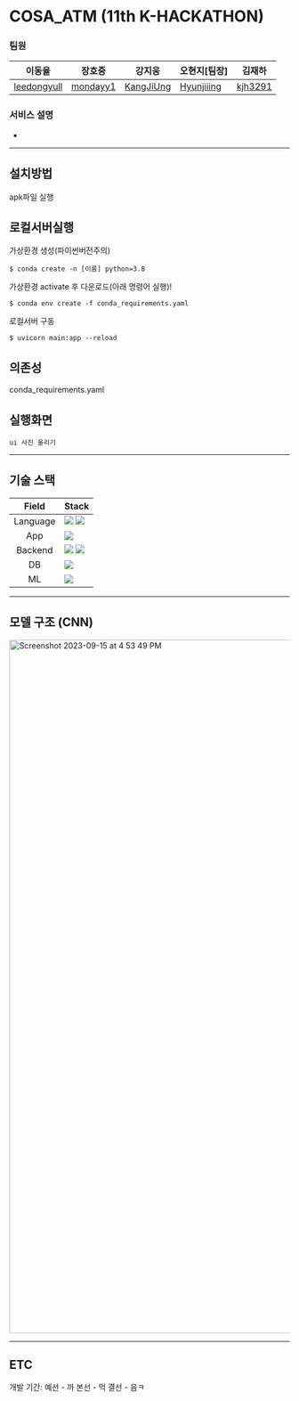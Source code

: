 # COSA_ATM (11th K-HACKATHON)
### 팀원
|이동율|장호중|강지웅|오현지[팀장]|김재하|
|---|---|---|---|---|
| [leedongyull](https://github.com/leedongyull) | [mondayy1](https://github.com/mondayy1)  | [KangJiUng](https://github.com/KangJiUng) | [Hyunjiiing](https://github.com/Hyunjiiing) | [kjh3291](https://github.com/kjh3291)|




### 서비스 설명
* 
-----

## 설치방법
apk파일 실행

## 로컬서버실행
가상환경 생성(파이썬버전주의)
```
$ conda create -n [이름] python=3.8
```

가상환경 activate 후 다운로드(아래 명령어 실행)!
```
$ conda env create -f conda_requirements.yaml
```

로컬서버 구동
```
$ uvicorn main:app --reload
```

## 의존성
conda_requirements.yaml

## 실행화면
```
ui 사진 올리기
```

----

## 기술 스택

| Field | Stack |
|:---:|:---|
| Language | <img src="https://img.shields.io/badge/Python-3776AB?style=for-the-badge&logo=Python&logoColor=white"/> <img src="https://img.shields.io/badge/Dart-58ACFA?style=for-the-badge&logo=dart&logoColor=013ADF"/> |
| App | <img src="https://img.shields.io/badge/Flutter-FAFAFA?style=for-the-badge&logo=flutter&logoColor=013ADF"/> |
| Backend | <img src="https://img.shields.io/badge/Fastapi-009688?style=for-the-badge&logo=Fastapi&logoColor=white"/> <img src="https://img.shields.io/badge/Gunicorn-E6E6E6?style=for-the-badge&logo=gunicorn&logoColor=298A08"/> |
| DB |  <img src="https://img.shields.io/badge/Firebase-white?style=for-the-badge&logo=Firebase&logoColor=FFCA28"/>  |
| ML |  <img src="https://img.shields.io/badge/Keras-D00000?style=for-the-badge&logo=Keras&logoColor=white"/>  |

----

## 모델 구조 (CNN)
<img width="1246" alt="Screenshot 2023-09-15 at 4 53 49 PM" src="https://github.com/Hyunjiiing/COSA_ATM/assets/128250130/f7650075-fbc4-4cf1-accc-c524578f3490">

----
## ETC

개발 기간:
예선 - 까
본선 - 먹
결선 - 음ㅋ

